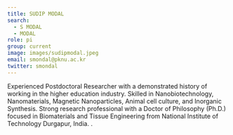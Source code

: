 ```yaml
---
title: SUDIP MODAL
search:
  - S MODAL
  - MODAL
role: pi
group: current
image: images/sudipmodal.jpeg
email: smondal@pknu.ac.kr
twitter: smondal
---
```


Experienced Postdoctoral Researcher with a demonstrated history of working in the higher education industry. Skilled in Nanobiotechnology, Nanomaterials, Magnetic Nanoparticles, Animal cell culture, and Inorganic Synthesis. Strong research professional with a Doctor of Philosophy (Ph.D.) focused in Biomaterials and Tissue Engineering from National Institute of Technology Durgapur, India. .
